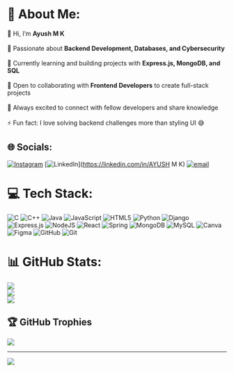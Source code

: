 # 💫 About Me:
👋 Hi, I’m **Ayush M K** <br/>  
👀 Passionate about **Backend Development, Databases, and Cybersecurity** <br/>  
🌱 Currently learning and building projects with **Express.js, MongoDB, and SQL** <br/>  
🤝 Open to collaborating with **Frontend Developers** to create full-stack projects <br/>  
💬 Always excited to connect with fellow developers and share knowledge <br/>  
⚡ Fun fact: I love solving backend challenges more than styling UI 😅



## 🌐 Socials:
[![Instagram](https://img.shields.io/badge/Instagram-%23E4405F.svg?logo=Instagram&logoColor=white)](https://instagram.com/ayushh__404) [![LinkedIn](https://img.shields.io/badge/LinkedIn-%230077B5.svg?logo=linkedin&logoColor=white)](https://linkedin.com/in/AYUSH M K) [![email](https://img.shields.io/badge/Email-D14836?logo=gmail&logoColor=white)](mailto:mkayush34@gmail.com) 

# 💻 Tech Stack:
![C](https://img.shields.io/badge/c-%2300599C.svg?style=for-the-badge&logo=c&logoColor=white) ![C++](https://img.shields.io/badge/c++-%2300599C.svg?style=for-the-badge&logo=c%2B%2B&logoColor=white) ![Java](https://img.shields.io/badge/java-%23ED8B00.svg?style=for-the-badge&logo=openjdk&logoColor=white) ![JavaScript](https://img.shields.io/badge/javascript-%23323330.svg?style=for-the-badge&logo=javascript&logoColor=%23F7DF1E) ![HTML5](https://img.shields.io/badge/html5-%23E34F26.svg?style=for-the-badge&logo=html5&logoColor=white) ![Python](https://img.shields.io/badge/python-3670A0?style=for-the-badge&logo=python&logoColor=ffdd54) ![Django](https://img.shields.io/badge/django-%23092E20.svg?style=for-the-badge&logo=django&logoColor=white) ![Express.js](https://img.shields.io/badge/express.js-%23404d59.svg?style=for-the-badge&logo=express&logoColor=%2361DAFB) ![NodeJS](https://img.shields.io/badge/node.js-6DA55F?style=for-the-badge&logo=node.js&logoColor=white) ![React](https://img.shields.io/badge/react-%2320232a.svg?style=for-the-badge&logo=react&logoColor=%2361DAFB) ![Spring](https://img.shields.io/badge/spring-%236DB33F.svg?style=for-the-badge&logo=spring&logoColor=white) ![MongoDB](https://img.shields.io/badge/MongoDB-%234ea94b.svg?style=for-the-badge&logo=mongodb&logoColor=white) ![MySQL](https://img.shields.io/badge/mysql-4479A1.svg?style=for-the-badge&logo=mysql&logoColor=white) ![Canva](https://img.shields.io/badge/Canva-%2300C4CC.svg?style=for-the-badge&logo=Canva&logoColor=white) ![Figma](https://img.shields.io/badge/figma-%23F24E1E.svg?style=for-the-badge&logo=figma&logoColor=white) ![GitHub](https://img.shields.io/badge/github-%23121011.svg?style=for-the-badge&logo=github&logoColor=white) ![Git](https://img.shields.io/badge/git-%23F05033.svg?style=for-the-badge&logo=git&logoColor=white)
# 📊 GitHub Stats:
![](https://github-readme-stats.vercel.app/api?username=ayush-m-k&theme=dark&hide_border=false&include_all_commits=false&count_private=false)<br/>
![](https://nirzak-streak-stats.vercel.app/?user=ayush-m-k&theme=dark&hide_border=false)<br/>
![](https://github-readme-stats.vercel.app/api/top-langs/?username=ayush-m-k&theme=dark&hide_border=false&include_all_commits=false&count_private=false&layout=compact)

## 🏆 GitHub Trophies
![](https://github-profile-trophy.vercel.app/?username=ayush-m-k&theme=radical&no-frame=true&no-bg=false&margin-w=4)

---
[![](https://visitcount.itsvg.in/api?id=ayush-m-k&icon=5&color=0)](https://visitcount.itsvg.in)

<!-- Proudly created with GPRM ( https://gprm.itsvg.in ) -->
